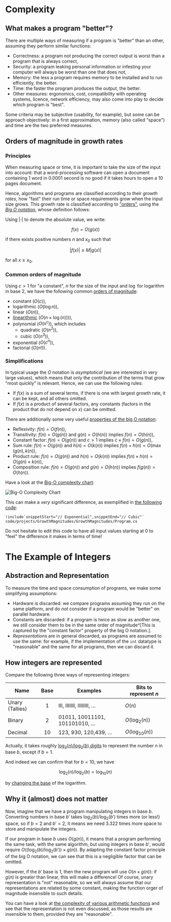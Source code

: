 # Complexity

## What makes a program "better"?

There are multiple ways of measuring if a program is "better" than an other, assuming they perform similar functions:

- Correctness: a program not producing the correct output is worst than a program that is always correct,
- Security: a program leaking personal information or infesting your computer will always be worst than one that does not,
- Memory: the less a program requires memory to be installed and to run efficiently, the better.
- Time: the faster the program produces the output, the better.
- Other measures: ergonomics, cost, compatibility with operating systems, licence, network efficiency, may also come into play to decide which program is "best".

Some criteria may be subjective (usability, for example), but some can be approach objectively: in a first approximation, memory (also called "space") and time are the two preferred measures.

## Orders of magnitude in growth rates

### Principles

When measuring space or time, it is important to take the size of the input into account: that a word-processing software can open a document containing 1 word in 0.0001 second is no good if it takes hours to open a 10 pages document.

Hence, algorithms and programs are classified according to their *growth rates*, how "fast" their run time or space requirements grow when the input size grows.
This growth rate is classified according to ["orders"](https://en.wikipedia.org/wiki/Big_O_notation#Orders_of_common_functions), using the [*Big O notation*](https://en.wikipedia.org/wiki/Big_O_notation), whose definition follows:

Using $|\cdot|$ to denote the absolute value, we write:

$$f(x) = O(g(x))$$

if there exists positive numbers $n$ and $x_0$ such that

$$|f(x)| \leqslant M |g(x)|$$

for all $x \geqslant x_0$.

### Common orders of magnitude

Using $c>1$ for "a constant", $n$ for the size of the input and $\log$ for logarithm in base $2$, we have the following common [orders of magnitude](https://en.wikipedia.org/wiki/Big_O_notation#Orders_of_common_functions):

- constant ($O(c)$),
- logarithmic ($O(\log n)$),
- linear ($O(n)$),
- [linearithmic](https://en.wikipedia.org/wiki/Time_complexity#Quasilinear_time) ($O(n \times \log(n)))$),
- polynomial ($O(n^c)$), which includes
    - quadratic ($O(n^2)$),
    - cubic ($O(n^3)$),
- exponential ($O(c^n)$),
- factorial ($O(n!)$).

### Simplifications

In typical usage the $O$ notation is *asymptotical* (we are interested in very large values), which means that only the contribution of the terms that grow "most quickly" is relevant. Hence, we can use the following rules:

- If $f(x)$ is a sum of several terms, if there is one with largest growth rate, it can be kept, and all others omitted.
- If $f(x)$ is a product of several factors, any constants (factors in the product that do not depend on $x$) can be omitted.

There are additionally some very useful [properties of the big O notation](https://www.geeksforgeeks.org/dsa/properties-of-asymptotic-notations/):

- Reflexivity: $f(n) = O(f(n))$,
- Transitivity: $f(n) = O(g(n))$ and $g(n) = O(h(n))$ implies $f(n) = O(h(n))$,
- Constant factor: $f(n) = O(g(n))$ and $c > 1$ implies $c\times f(n) = O(g(n))$,
- Sum rule: $f(n) = O(g(n))$ and $h(n) = O(k(n))$ implies $f(n) + h(n) = O(\max (g(n), k(n))$,
- Product rule: $f(n) = O(g(n))$ and $h(n) = O(k(n))$ implies $f(n) \times h(n) = O(g(n) \times k(n))$,
- Composition rule: $f(n) = O(g(n))$ and $g(n) = O(h(n))$ implies $f(g(n)) = O(h(n))$.

<!--
    Example 1:  f(n) = 3n2 + 2n + 1000Logn +  5000
    After ignoring lower order terms, we get the highest order term as 3n2
    After ignoring the constant 3, we get n2
    Therefore the Big O value of this expression is O(n2)

    Example 2 :  f(n) = 3n3 + 2n2 + 5n + 1
    Dominant Term: 3n3
    Order of Growth: Cubic (n3)
    Big O Notation: O(n3)
--> 

Have a look at the [Big-O complexity chart](https://www.bigocheatsheet.com/):

![Big-O Complexity Chart](https://www.bigocheatsheet.com/img/big-o-complexity-chart.png)


This can make a *very* significant difference, as exemplified in [the following code](./code/projects/GrowthMagnitudes.zip):

```{download="./code/projects/GrowthMagnitudes.zip"}
!include`snippetStart="// Exponential",snippetEnd="// Cubic"` code/projects/GrowthMagnitudes/GrowthMagnitudes/Program.cs
```



Do not hesitate to edit this code to have all input values starting at 0 to "feel" the difference it makes in terms of time!


# The Example of Integers

## Abstraction and Representation

To measure the time and space consumption of programs, we make some simplifying assumptions:

- Hardware is discarded: we compare programs assuming they run on the same platform, and do *not* consider if a program would be "better" on parallel hardware. 
- Constants are discarded: if a program is twice as slow as another one, we still consider them to be in the same order of magnitude^[This is captured by the "constant factor" property of the big O notation.].
- *Representations* are in general discarded, as programs are assumed to use the same: for example, if the implementation of the `int` datatype is "reasonable" and the same for all programs, then we can discard it.

## How integers are represented

Compare the following three ways of representing integers:

Name | Base | Examples | Bits to represent $n$ | 
--- | :---: | ---------- | ----- | 
Unary (Tallies) | 1 | III, IIIIIII, IIIIIIII, … | $O(n)$ |
Binary | 2 | 01011, 10011101, 101101010, … | $O(\log_2(n))$ |
Decimal | 10 | 123, 930, 120,439, … | $O(\log_{10}(n))$ |

Actually, it takes roughly [$\log_2(n) / \log_2(b)$ digits](https://math.stackexchange.com/a/4490764) to represent the number $n$ in base $b$, except if $b = 1$.

And indeed we can confirm that for $b = 10$, we have

$$\log_2(n) / \log_2(b) = \log_{10}(n)$$

by [changing the base](https://en.wikipedia.org/wiki/List_of_logarithmic_identities#Changing_the_base) of the logarithm.

## Why it (almost) does not matter

Now, imagine that we have a program manipulating integers in base $b$.
Converting numbers in base $b'$ takes $\log_2(b) / \log_2(b')$ times more (or less!) space, so if $b = 2$ and $b' = 2$, it means we need $3.322$ times more space to store and manipulate the integers.

If our program in base $b$ uses $O(g(n))$, it means that a program performing the same task, with the same algorithm, but using integers in base $b'$, would require $O((\log_2(b) / \log_2(b')) \times g(n))$.
By adapting the constant factor principle of the big O notation, we can see that this is a negligible factor that can be omitted.

However, if the $b'$ base is 1, then the new program will use $O(n \times g(n))$: if $g(n)$ is greater than linear, this will make a difference!
Of course, unary representation is "not" reasonable, so we will always assume that our representations are related by some constant, making the function orger of magnitude insensible to such details.

You can have a look at [the complexity of various arithmetic functions](https://en.wikipedia.org/wiki/Computational_complexity_of_mathematical_operations#Arithmetic_functions) and see that the representation is not even discussed, as those results are insensible to them, provided they are "reasonable".

